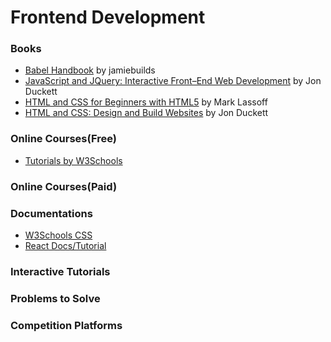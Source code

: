 
# Frontend Development

### Books

- [Babel Handbook](https://github.com/jamiebuilds/babel-handbook/blob/master/translations/en/user-handbook.md#toc-introduction) by jamiebuilds
- [JavaScript and JQuery: Interactive Front–End Web Development](https://www.amazon.in/JavaScript-JQuery-Interactive-Front-End-Development/dp/1118531647) by Jon Duckett
- [HTML and CSS for Beginners with HTML5](https://www.amazon.com/HTML-Beginners-HTML5-Mark-Lassoff/dp/0988842912) by Mark Lassoff
- [HTML and CSS: Design and Build Websites](https://www.amazon.com/HTML-CSS-Design-Build-Websites/dp/1118008189) by Jon Duckett

### Online Courses(Free)
- [Tutorials by W3Schools](https://www.w3schools.com/)

### Online Courses(Paid)


### Documentations

- [W3Schools CSS](https://www.w3schools.com/css/default.asp)
- [React Docs/Tutorial](https://reactjs.org/)

### Interactive Tutorials

### Problems to Solve

### Competition Platforms

